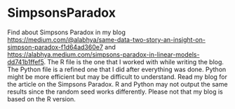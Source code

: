 # SimpsonsParadox
Find about Simpsons Paradox in my blog https://medium.com/@alabhya/same-data-two-story-an-insight-on-simpson-paradox-f1d64ad360e7 and https://alabhya.medium.com/simpsons-paradox-in-linear-models-dd741b1ffef5.
The R file is the one that I worked with while writing the blog. The Python file is a refined one that I did after everything was done. Python might be more efficient but may be difficult to understand. Read my blog for the article on the Simpsons Paradox.
R and Python may not output the same results since the random seed works differently. Please not that my blog is based on the R version.

